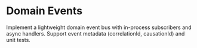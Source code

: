 # Domain Events
Implement a lightweight domain event bus with in-process subscribers and async handlers.
Support event metadata (correlationId, causationId) and unit tests.
